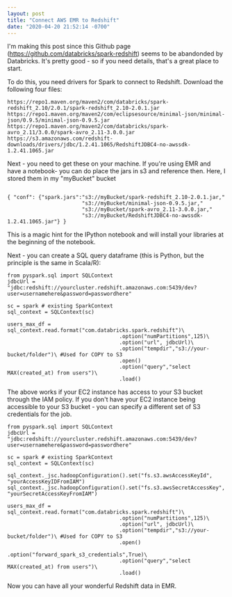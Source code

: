 ```yaml
---
layout: post
title: "Connect AWS EMR to Redshift"
date: "2020-04-20 21:52:14 -0700"
---
```



I'm making this post since this Github page (https://github.com/databricks/spark-redshift) seems to be abandonded by Databricks. It's pretty good - so if you need details, that's a great place to start.

To do this, you need drivers for Spark to connect to Redshift. Download the following four files:

```
https://repo1.maven.org/maven2/com/databricks/spark-redshift_2.10/2.0.1/spark-redshift_2.10-2.0.1.jar
https://repo1.maven.org/maven2/com/eclipsesource/minimal-json/minimal-json/0.9.5/minimal-json-0.9.5.jar
https://repo1.maven.org/maven2/com/databricks/spark-avro_2.11/3.0.0/spark-avro_2.11-3.0.0.jar
https://s3.amazonaws.com/redshift-downloads/drivers/jdbc/1.2.41.1065/RedshiftJDBC4-no-awssdk-1.2.41.1065.jar
```

Next - you need to get these on your machine. If you're using EMR and have a notebook- you can do place the jars in s3 and reference then. Here, I stored them in my "myBucket" bucket

```

{ "conf": {"spark.jars":"s3://myBucket/spark-redshift_2.10-2.0.1.jar,"
                        "s3://myBucket/minimal-json-0.9.5.jar,"
                        "s3://myBucket/spark-avro_2.11-3.0.0.jar,"
                        "s3://myBucket/RedshiftJDBC4-no-awssdk-1.2.41.1065.jar"} }
```

This is a magic hint for the IPython notebook and will install your libraries at the beginning of the notebook.


Next - you can create a SQL query dataframe (this is Python, but the principle is the same in Scala/R):

```
from pyspark.sql import SQLContext
jdbcUrl = "jdbc:redshift://yourcluster.redshift.amazonaws.com:5439/dev?user=usernamehere&password=passwordhere"

sc = spark # existing SparkContext
sql_context = SQLContext(sc)

users_max_df = sql_context.read.format("com.databricks.spark.redshift")\
                                    .option("numPartitions",125)\
                                    .option("url", jdbcUrl)\
                                    .option("tempdir","s3://your-bucket/folder")\ #Used for COPY to S3
                                    .open()
                                    .option("query","select MAX(created_at) from users")\
                                    .load()

```

The above works if your EC2 instance has access to your S3 bucket through the IAM policy. If you don't have your EC2 instance being accessible to your S3 bucket - you can specify a different set of S3 credentials for the job.

```
from pyspark.sql import SQLContext
jdbcUrl = "jdbc:redshift://yourcluster.redshift.amazonaws.com:5439/dev?user=usernamehere&password=passwordhere"

sc = spark # existing SparkContext
sql_context = SQLContext(sc)

sql_context._jsc.hadoopConfiguration().set("fs.s3.awsAccessKeyId", "yourAccessKeyIDFromIAM")
sql_context._jsc.hadoopConfiguration().set("fs.s3.awsSecretAccessKey", "yourSecretAccessKeyFromIAM")

users_max_df = sql_context.read.format("com.databricks.spark.redshift")\
                                    .option("numPartitions",125)\
                                    .option("url", jdbcUrl)\
                                    .option("tempdir","s3://your-bucket/folder")\ #Used for COPY to S3
                                    .open()
                                    .option("forward_spark_s3_credentials",True)\
                                    .option("query","select MAX(created_at) from users")\
                                    .load()
```

Now you can have all your wonderful Redshift data in EMR.
